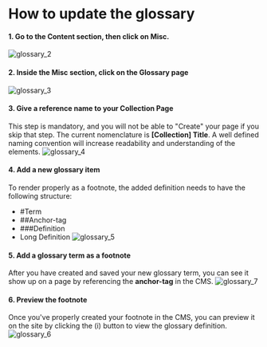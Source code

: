 # How to update the glossary

#### 1. Go to the Content section, then click on Misc.
![glossary_2](/images/glossary_2.png)

#### 2. Inside the Misc section, click on the Glossary page
![glossary_3](/images/glossary_3.png)

#### 3. Give a reference name to your Collection Page
This step is mandatory, and you will not be able to "Create" your page if you skip that step. The current nomenclature is **[Collection] Title**. A well defined naming convention will increase readability and understanding of the elements.
![glossary_4](/images/glossary_4.png)

#### 4. Add a new glossary item
To render properly as a footnote, the added definition needs to have the following structure:
- #Term
- ##Anchor-tag
- ###Definition
- Long Definition
![glossary_5](/images/Glossary_5.png)

#### 5. Add a glossary term as a footnote
After you have created and saved your new glossary term, you can see it show up on a page by referencing the **anchor-tag** in the CMS.
![glossary_7](/images/glossary_7.png)

#### 6. Preview the footnote
Once you've properly created your footnote in the CMS, you can preview it on the site by clicking the (i) button to view the glossary definition. 
![glossary_6](/images/glossary_6.png)
